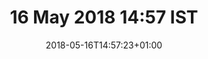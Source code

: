 ---
title: 16 May 2018 14:57 IST
date: 2018-05-16T14:57:23+01:00
tags: []
categories: []
visibility: ["public"]
body_classes: "notes colours-008"
twitterurl: https://twitter.com/gigapup/status/996736503173787649
mastodonurl: ""
instagramurl: ""
image: "/notes/2018/05/16/14/osky.jpg"
imageAlt: "Oskar the huskamute standing in amongst bluebells in a wood."
image2: ""
imageAlt2: ""
image3: ""
imageAlt3: ""
image4: ""
imageAlt4: ""
image5: ""
imageAlt5: ""
description: "Springtime!"
---